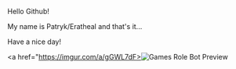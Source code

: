Hello Github!

My name is Patryk/Eratheal and that's it...

Have a nice day!

<a href="https://imgur.com/a/gGWL7dF><img src="https://imgur.com/a/gGWL7dF" title="Games Role Bot Preview"/></a>